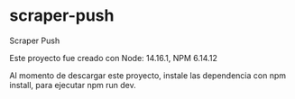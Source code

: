 # scraper-push
Scraper Push

Este proyecto fue creado con Node: 14.16.1, NPM 6.14.12

Al momento de descargar este proyecto, instale las dependencia con npm install, para ejecutar npm run dev.
